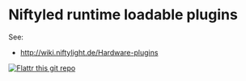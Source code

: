 Niftyled runtime loadable plugins
=================================

See:
* http://wiki.niftylight.de/Hardware-plugins


[![Flattr this git repo](http://api.flattr.com/button/flattr-badge-large.png)](https://flattr.com/submit/auto?user_id=niftylight&url=https://github.com/niftylight/niftyled-plugins&title=niftyled-plugins&language=&tags=github&category=software)
